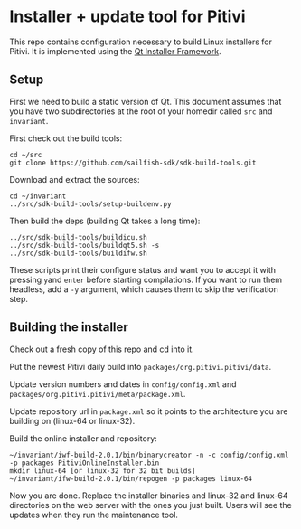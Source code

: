 # Installer + update tool for Pitivi

This repo contains configuration necessary to build Linux installers
for Pitivi. It is implemented using the [Qt Installer
Framework](https://doc.qt.io/qtinstallerframework/index.html).

## Setup

First we need to build a static version of Qt. This document assumes
that you have two subdirectories at the root of your homedir called
`src` and `invariant`.

First check out the build tools:

    cd ~/src
    git clone https://github.com/sailfish-sdk/sdk-build-tools.git

Download and extract the sources:

    cd ~/invariant
    ../src/sdk-build-tools/setup-buildenv.py

Then build the deps (building Qt takes a long time):

    ../src/sdk-build-tools/buildicu.sh
    ../src/sdk-build-tools/buildqt5.sh -s
    ../src/sdk-build-tools/buildifw.sh

These scripts print their configure status and want you to accept it
with pressing `y`and `enter` before starting compilations. If you
want to run them headless, add a `-y` argument, which causes them to
skip the verification step.

## Building the installer

Check out a fresh copy of this repo and cd into it.

Put the newest Pitivi daily build into
`packages/org.pitivi.pitivi/data`.

Update version numbers and dates in `config/config.xml` and
`packages/org.pitivi.pitivi/meta/package.xml`.

Update repository url in `package.xml` so it points to the
architecture you are building on (linux-64 or linux-32).

Build the online installer and repository:

    ~/invariant/iwf-build-2.0.1/bin/binarycreator -n -c config/config.xml -p packages PitiviOnlineInstaller.bin
    mkdir linux-64 [or linux-32 for 32 bit builds]
    ~/invariant/ifw-build-2.0.1/bin/repogen -p packages linux-64

Now you are done. Replace the installer binaries and linux-32 and
linux-64 directories on the web server with the ones you just
built. Users will see the updates when they run the maintenance tool.
